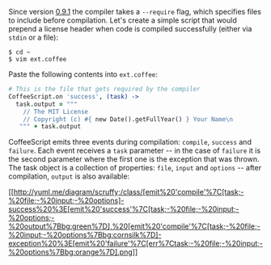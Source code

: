 Since version [0.9.1](http://github.com/jashkenas/coffee-script/tree/0.9.1) the compiler takes a `--require` flag, which specifies files to include before compilation. Let's create a simple script that would prepend a license header when code is compiled successfully (either via `stdin` or a file):

    $ cd ~
    $ vim ext.coffee

Paste the following contents into `ext.coffee`:

```coffeescript
# This is the file that gets required by the compiler
CoffeeScript.on 'success', (task) ->
  task.output = """
    // The MIT License
    // Copyright (c) #{ new Date().getFullYear() } Your Name\n
   """ + task.output
```

CoffeeScript emits three events during compilation: `compile`, `success` and `failure`. Each event receives a `task` parameter -- in the case of `failure` it is the second parameter where the first one is the exception that was thrown. The task object is a collection of properties: `file`, `input` and `options` -- after compilation, `output` is also available:

[[http://yuml.me/diagram/scruffy;/class/[emit%20'compile'%7C[task;-%20file;-%20input;-%20options]-success%20%3E[emit%20'success'%7C[task;-%20file;-%20input;-%20options;-%20output%7Bbg:green%7D],%20[emit%20'compile'%7C[task;-%20file;-%20input;-%20options%7Bbg:cornsilk%7D]-exception%20%3E[emit%20'failure'%7C[err%7Ctask;-%20file;-%20input;-%20options%7Bbg:orange%7D].png]]